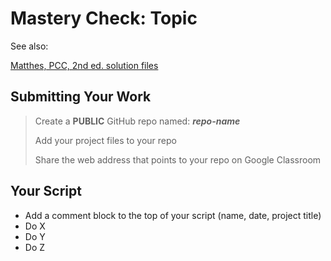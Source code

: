 # Mastery Check: Topic

See also:

[Matthes, PCC, 2nd ed. solution files](https://ehmatthes.github.io/pcc_2e/solutions/solutions/)

## Submitting Your Work
> Create a **PUBLIC** GitHub repo named: ***repo-name***
>
> Add your project files to your repo
> 
> Share the web address that points to your repo on Google Classroom

## Your Script

- Add a comment block to the top of your script (name, date, project title)
- Do X
- Do Y
- Do Z
